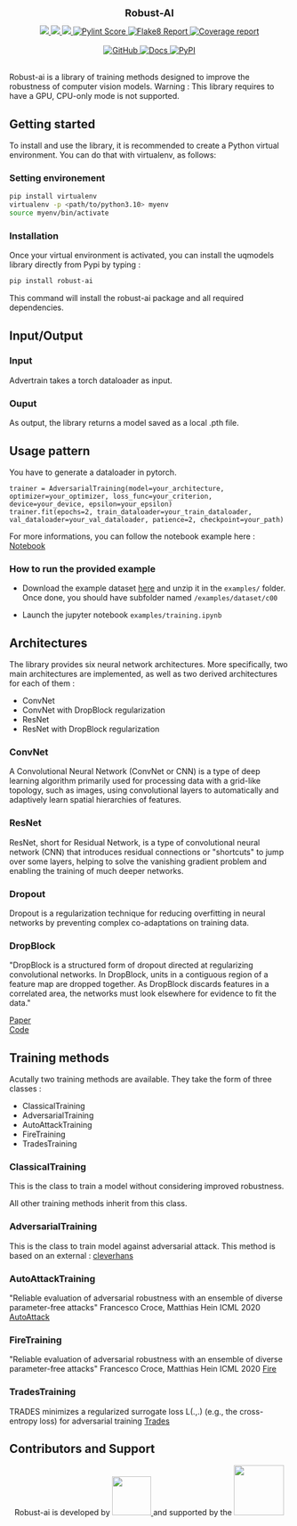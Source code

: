 <div align="center">
    <h1 style="font-size: large; font-weight: bold;">Robust-AI</h1>
</div><div align="center">
	<a href="#">
        <img src="https://img.shields.io/badge/Python-3.9%20--%203.10-blue">
    </a>
    <a href="#">
        <img src="https://img.shields.io/badge/GPU-Required-red">
    </a>
    <a href="#">
        <img src="https://img.shields.io/badge/Requires-CUDA-blue">
    </a>
    </a>
	<a href="_static/pylint/pylint.txt">
        <img src="_static/pylint/pylint.svg" alt="Pylint Score">
    </a>
    <a href="_static/flake8/index.html">
        <img src="_static/flake8/flake8.svg" alt="Flake8 Report">
    </a>
	<a href="_static/coverage/index.html">
        <img src="_static/coverage/coverage.svg" alt="Coverage report">
    </a>
</div>

<br>
<div align="center">
    <a href="https://github.com/IRT-SystemX/robust-ai">
        <img src="https://img.shields.io/badge/GitHub-Repository-181717?logo=github" alt="GitHub">
    </a>
    <a href="https://irt-systemx.github.io/robust-ai/">
        <img src="https://img.shields.io/badge/Online%20Documentation-available-0A66C2?logo=readthedocs&logoColor=white" alt="Docs">
    </a>
    <a href="https://pypi.org/project/robust-ai/">
        <img src="https://img.shields.io/pypi/v/robust-ai?color=blue&label=PyPI&logo=pypi&logoColor=white" alt="PyPI">
    </a>
</div>

<br>

Robust-ai is a library of training methods designed to improve the robustness of computer vision models.
Warning : This library requires to have a GPU, CPU-only mode is not supported.
## Getting started

To install and use the library, it is recommended to create a Python virtual environment. You can do that with virtualenv, as follows:

### Setting environement
```bash
pip install virtualenv
virtualenv -p <path/to/python3.10> myenv
source myenv/bin/activate
```
### Installation
Once your virtual environment is activated, you can install the uqmodels library directly from Pypi by typing :

```bash
pip install robust-ai
```

This command will install the robust-ai package and all required dependencies.

## Input/Output

### Input

Advertrain takes a torch dataloader as input.

### Ouput

As output, the library returns a model saved as a local .pth file.

## Usage pattern

You have to generate a dataloader in pytorch.

```
trainer = AdversarialTraining(model=your_architecture, optimizer=your_optimizer, loss_func=your_criterion, device=your_device, epsilon=your_epsilon)
trainer.fit(epochs=2, train_dataloader=your_train_dataloader, val_dataloader=your_val_dataloader, patience=2, checkpoint=your_path)
```

For more informations, you can follow the notebook example here :
[Notebook](examples/training.ipynb)

### How to run the provided example

- Download the example dataset [here](http://minio-storage.apps.confianceai-public.irtsysx.fr/ml-models/robust-ai-dataset.zip)
and unzip it in the ```examples/``` folder. Once done, you should have subfolder named ```/examples/dataset/c00``` 

- Launch the jupyter notebook ```examples/training.ipynb```

## Architectures

The library provides six neural network architectures. More specifically, two main architectures are implemented, as well as two derived architectures for each of them :

- ConvNet
- ConvNet with DropBlock regularization
- ResNet
- ResNet with DropBlock regularization

### ConvNet

A Convolutional Neural Network (ConvNet or CNN) is a type of deep learning algorithm primarily used for processing data with a grid-like topology, such as images, using convolutional layers to automatically and adaptively learn spatial hierarchies of features.

### ResNet

ResNet, short for Residual Network, is a type of convolutional neural network (CNN) that introduces residual connections or "shortcuts" to jump over some layers, helping to solve the vanishing gradient problem and enabling the training of much deeper networks.

### Dropout

Dropout is a regularization technique for reducing overfitting in neural networks by preventing complex co-adaptations on training data.

### DropBlock

"DropBlock is a structured form of dropout directed at regularizing convolutional networks. In DropBlock, units in a contiguous region of a feature map are dropped together. As DropBlock discards features in a correlated area, the networks must look elsewhere for evidence to fit the data."

[Paper](https://arxiv.org/abs/1810.12890v1) \
[Code](https://github.com/miguelvr/dropblock/blob/7fb8fbfcb197a4bb57dc9193bcd6f375ff683f85/dropblock/dropblock.py#L6)

## Training methods

Acutally two training methods are available. They take the form of three classes :

- ClassicalTraining
- AdversarialTraining
- AutoAttackTraining
- FireTraining
- TradesTraining

### ClassicalTraining

This is the class to train a model without considering improved robustness.

All other training methods inherit from this class.

### AdversarialTraining

This is the class to train model against adversarial attack. This method is based on an external :
[cleverhans](https://github.com/cleverhans-lab/cleverhans)

### AutoAttackTraining

"Reliable evaluation of adversarial robustness with an ensemble of diverse parameter-free attacks"
Francesco Croce, Matthias Hein
ICML 2020
[AutoAttack](https://github.com/fra31/auto-attack)

### FireTraining

"Reliable evaluation of adversarial robustness with an ensemble of diverse parameter-free attacks"
Francesco Croce, Matthias Hein
ICML 2020
[Fire](https://github.com/MarinePICOT/Adversarial-Robustness-via-Fisher-Rao-Regularization/blob/main/src/losses.py)

### TradesTraining

TRADES minimizes a regularized surrogate loss L(.,.) (e.g., the cross-entropy loss) for adversarial training
[Trades](https://github.com/yaodongyu/TRADES)

## Contributors and Support

<p align="center">
  Robust-ai is developed by  
  <a href="https://www.irt-systemx.fr/en/" title="IRT SystemX">
   <img src="https://www.irt-systemx.fr/wp-content/uploads/2013/03/system-x-logo.jpeg"  height="70">
  </a>and supported by the 
<a href="https://www.trustworthy-ai-foundation.eu/" title="European Trustworthy AI association">
<img src="https://media.licdn.com/dms/image/v2/D4E0BAQGzfvLxz3sS8Q/company-logo_200_200/B4EZfkq1KLHwAI-/0/1751888122857/european_trustworthy_ai_foundation_logo?e=1759968000&v=beta&t=L2BNgzJNtZeWxHyrU_8Ap3VhrJ_9MdZmh-75IDQIMDc"  height="90">
</a>
</p>
